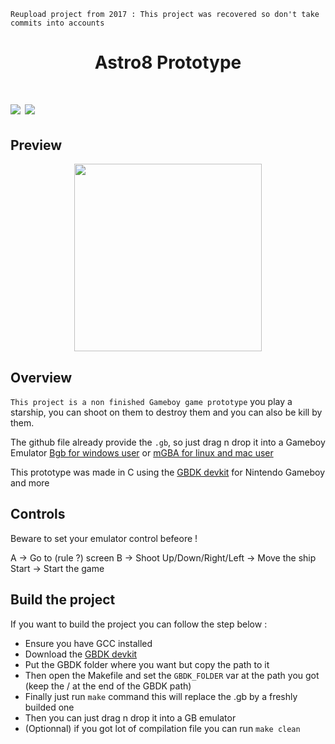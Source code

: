 ``Reupload project from 2017 : This project was recovered so don't take commits into accounts``

<h1 align="center"> Astro8 Prototype <h1>

<img src="https://img.shields.io/badge/platform-gameboy-yellowgreen" />
<img src="https://img.shields.io/badge/language-c-lightgrey" />


## Preview
<p float="left" align="center">
  <img src="https://i.ibb.co/5FMPBS0/astro8-0.png" width="300" />
</p>



## Overview
``This project is a non finished Gameboy game prototype`` you play a starship, you can shoot on them to destroy them and you can also be kill by them.


The github file already provide the ``.gb``, so just drag n drop it into a Gameboy Emulator [Bgb for windows user](http://bgb.bircd.org/) or [mGBA for linux and mac user](https://mgba.io/)


This prototype was made in C using the [GBDK devkit](https://github.com/gbdk-2020/gbdk-2020) for Nintendo Gameboy and more


## Controls
Beware to set your emulator control befeore !

A -> Go to (rule ?) screen
B -> Shoot
Up/Down/Right/Left -> Move the ship
Start -> Start the game


## Build the project

If you want to build the project you can follow the step below :
- Ensure you have GCC installed
- Download the [GBDK devkit](https://github.com/gbdk-2020/gbdk-2020)
- Put the GBDK folder where you want but copy the path to it
- Then open the Makefile and set the ``GBDK_FOLDER`` var at the path you got (keep the / at the end of the GBDK path)
- Finally just run ``make`` command this will replace the .gb by a freshly builded one
- Then you can just drag n drop it into a GB emulator
- (Optionnal) if you got lot of compilation file you can run ``make clean``
